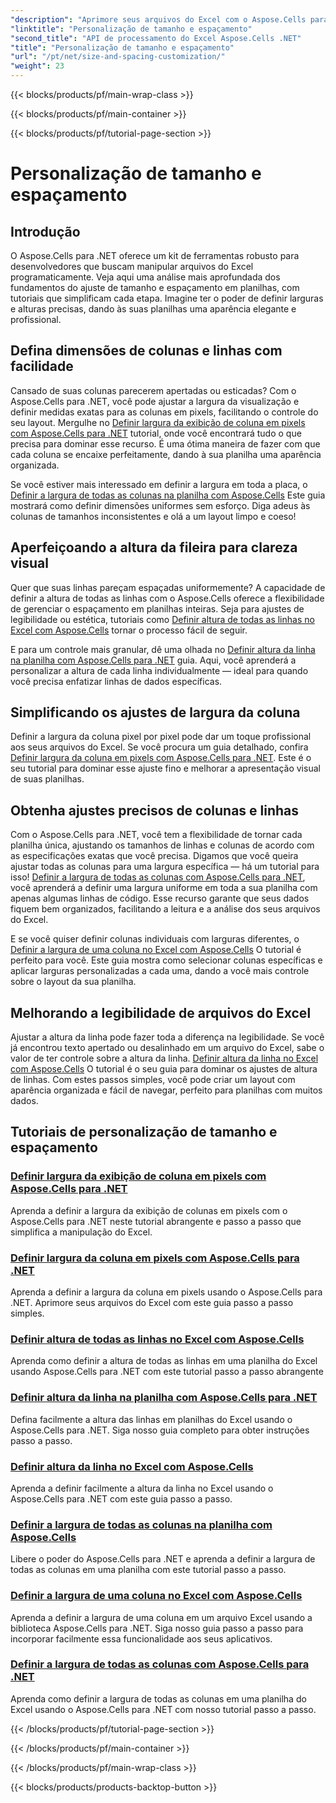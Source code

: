 ```yaml
---
"description": "Aprimore seus arquivos do Excel com o Aspose.Cells para .NET. Descubra tutoriais fáceis de seguir para personalizar o tamanho e o espaçamento, definindo larguras de colunas e alturas de linhas sem esforço."
"linktitle": "Personalização de tamanho e espaçamento"
"second_title": "API de processamento do Excel Aspose.Cells .NET"
"title": "Personalização de tamanho e espaçamento"
"url": "/pt/net/size-and-spacing-customization/"
"weight": 23
---
```


{{< blocks/products/pf/main-wrap-class >}}

{{< blocks/products/pf/main-container >}}

{{< blocks/products/pf/tutorial-page-section >}}

# Personalização de tamanho e espaçamento

## Introdução

O Aspose.Cells para .NET oferece um kit de ferramentas robusto para desenvolvedores que buscam manipular arquivos do Excel programaticamente. Veja aqui uma análise mais aprofundada dos fundamentos do ajuste de tamanho e espaçamento em planilhas, com tutoriais que simplificam cada etapa. Imagine ter o poder de definir larguras e alturas precisas, dando às suas planilhas uma aparência elegante e profissional.

## Defina dimensões de colunas e linhas com facilidade

Cansado de suas colunas parecerem apertadas ou esticadas? Com o Aspose.Cells para .NET, você pode ajustar a largura da visualização e definir medidas exatas para as colunas em pixels, facilitando o controle do seu layout. Mergulhe no [Definir largura da exibição de coluna em pixels com Aspose.Cells para .NET](./setting-column-view-width/) tutorial, onde você encontrará tudo o que precisa para dominar esse recurso. É uma ótima maneira de fazer com que cada coluna se encaixe perfeitamente, dando à sua planilha uma aparência organizada.

Se você estiver mais interessado em definir a largura em toda a placa, o [Definir a largura de todas as colunas na planilha com Aspose.Cells](./setting-width-of-all-columns-in-worksheet/) Este guia mostrará como definir dimensões uniformes sem esforço. Diga adeus às colunas de tamanhos inconsistentes e olá a um layout limpo e coeso!

## Aperfeiçoando a altura da fileira para clareza visual

Quer que suas linhas pareçam espaçadas uniformemente? A capacidade de definir a altura de todas as linhas com o Aspose.Cells oferece a flexibilidade de gerenciar o espaçamento em planilhas inteiras. Seja para ajustes de legibilidade ou estética, tutoriais como [Definir altura de todas as linhas no Excel com Aspose.Cells](./setting-height-of-all-rows/) tornar o processo fácil de seguir.

E para um controle mais granular, dê uma olhada no [Definir altura da linha na planilha com Aspose.Cells para .NET](./setting-height-of-all-rows-in-worksheet/) guia. Aqui, você aprenderá a personalizar a altura de cada linha individualmente — ideal para quando você precisa enfatizar linhas de dados específicas.

## Simplificando os ajustes de largura da coluna

Definir a largura da coluna pixel por pixel pode dar um toque profissional aos seus arquivos do Excel. Se você procura um guia detalhado, confira [Definir largura da coluna em pixels com Aspose.Cells para .NET](./setting-column-width/). Este é o seu tutorial para dominar esse ajuste fino e melhorar a apresentação visual de suas planilhas.

## Obtenha ajustes precisos de colunas e linhas

Com o Aspose.Cells para .NET, você tem a flexibilidade de tornar cada planilha única, ajustando os tamanhos de linhas e colunas de acordo com as especificações exatas que você precisa. Digamos que você queira ajustar todas as colunas para uma largura específica — há um tutorial para isso! [Definir a largura de todas as colunas com Aspose.Cells para .NET](./setting-width-of-all-columns/), você aprenderá a definir uma largura uniforme em toda a sua planilha com apenas algumas linhas de código. Esse recurso garante que seus dados fiquem bem organizados, facilitando a leitura e a análise dos seus arquivos do Excel.

E se você quiser definir colunas individuais com larguras diferentes, o [Definir a largura de uma coluna no Excel com Aspose.Cells](./setting-width-of-column/) O tutorial é perfeito para você. Este guia mostra como selecionar colunas específicas e aplicar larguras personalizadas a cada uma, dando a você mais controle sobre o layout da sua planilha. 

## Melhorando a legibilidade de arquivos do Excel

Ajustar a altura da linha pode fazer toda a diferença na legibilidade. Se você já encontrou texto apertado ou desalinhado em um arquivo do Excel, sabe o valor de ter controle sobre a altura da linha. [Definir altura da linha no Excel com Aspose.Cells](./setting-height-of-row/) O tutorial é o seu guia para dominar os ajustes de altura de linhas. Com estes passos simples, você pode criar um layout com aparência organizada e fácil de navegar, perfeito para planilhas com muitos dados.

## Tutoriais de personalização de tamanho e espaçamento
### [Definir largura da exibição de coluna em pixels com Aspose.Cells para .NET](./setting-column-view-width/)
Aprenda a definir a largura da exibição de colunas em pixels com o Aspose.Cells para .NET neste tutorial abrangente e passo a passo que simplifica a manipulação do Excel.
### [Definir largura da coluna em pixels com Aspose.Cells para .NET](./setting-column-width/)
Aprenda a definir a largura da coluna em pixels usando o Aspose.Cells para .NET. Aprimore seus arquivos do Excel com este guia passo a passo simples.
### [Definir altura de todas as linhas no Excel com Aspose.Cells](./setting-height-of-all-rows/)
Aprenda como definir a altura de todas as linhas em uma planilha do Excel usando Aspose.Cells para .NET com este tutorial passo a passo abrangente
### [Definir altura da linha na planilha com Aspose.Cells para .NET](./setting-height-of-all-rows-in-worksheet/)
Defina facilmente a altura das linhas em planilhas do Excel usando o Aspose.Cells para .NET. Siga nosso guia completo para obter instruções passo a passo.
### [Definir altura da linha no Excel com Aspose.Cells](./setting-height-of-row/)
Aprenda a definir facilmente a altura da linha no Excel usando o Aspose.Cells para .NET com este guia passo a passo.
### [Definir a largura de todas as colunas na planilha com Aspose.Cells](./setting-width-of-all-columns-in-worksheet/)
Libere o poder do Aspose.Cells para .NET e aprenda a definir a largura de todas as colunas em uma planilha com este tutorial passo a passo.
### [Definir a largura de uma coluna no Excel com Aspose.Cells](./setting-width-of-column/)
Aprenda a definir a largura de uma coluna em um arquivo Excel usando a biblioteca Aspose.Cells para .NET. Siga nosso guia passo a passo para incorporar facilmente essa funcionalidade aos seus aplicativos.
### [Definir a largura de todas as colunas com Aspose.Cells para .NET](./setting-width-of-all-columns/)
Aprenda como definir a largura de todas as colunas em uma planilha do Excel usando o Aspose.Cells para .NET com nosso tutorial passo a passo.

{{< /blocks/products/pf/tutorial-page-section >}}

{{< /blocks/products/pf/main-container >}}

{{< /blocks/products/pf/main-wrap-class >}}

{{< blocks/products/products-backtop-button >}}